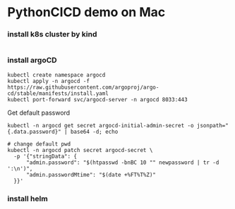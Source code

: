 # PythonCICD demo on Mac

### install k8s cluster by kind
```shell

```

### install argoCD
```shell
kubectl create namespace argocd
kubectl apply -n argocd -f https://raw.githubusercontent.com/argoproj/argo-cd/stable/manifests/install.yaml
kubectl port-forward svc/argocd-server -n argocd 8033:443
```

Get default password
```shell
kubectl -n argocd get secret argocd-initial-admin-secret -o jsonpath="{.data.password}" | base64 -d; echo

# change default pwd
kubectl -n argocd patch secret argocd-secret \
  -p '{"stringData": {
      "admin.password": "$(htpasswd -bnBC 10 "" newpassword | tr -d ':\n')",
      "admin.passwordMtime": "$(date +%FT%T%Z)"
  }}'

```

### install helm